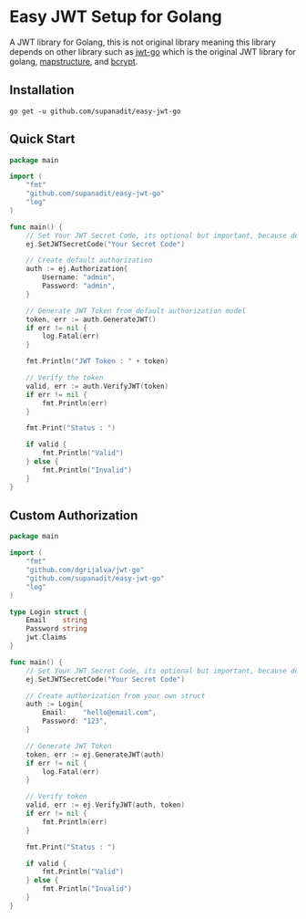 # Easy JWT Setup for Golang

A JWT library for Golang, this is not original library meaning this library depends on other library such as [jwt-go](https://github.com/dgrijalva/jwt-go) which is the original JWT library for golang, [mapstructure](github.com/mitchellh/mapstructure), and [bcrypt](golang.org/x/crypto/bcrypt).

## Installation

`go get -u github.com/supanadit/easy-jwt-go`

## Quick Start

```go
package main

import (
	"fmt"
	"github.com/supanadit/easy-jwt-go"
	"log"
)

func main() {
	// Set Your JWT Secret Code, its optional but important, because default secret code is very insecure
	ej.SetJWTSecretCode("Your Secret Code")

	// Create default authorization
	auth := ej.Authorization{
		Username: "admin",
		Password: "admin",
	}

	// Generate JWT Token from default authorization model
	token, err := auth.GenerateJWT()
	if err != nil {
		log.Fatal(err)
	}

	fmt.Println("JWT Token : " + token)

	// Verify the token
	valid, err := auth.VerifyJWT(token)
	if err != nil {
		fmt.Println(err)
	}

	fmt.Print("Status : ")

	if valid {
		fmt.Println("Valid")
	} else {
		fmt.Println("Invalid")
	}
}
```

## Custom Authorization

```go
package main

import (
	"fmt"
	"github.com/dgrijalva/jwt-go"
	"github.com/supanadit/easy-jwt-go"
	"log"
)

type Login struct {
	Email    string
	Password string
	jwt.Claims
}

func main() {
	// Set Your JWT Secret Code, its optional but important, because default secret code is very insecure
	ej.SetJWTSecretCode("Your Secret Code")

	// Create authorization from your own struct
	auth := Login{
		Email:    "hello@email.com",
		Password: "123",
	}

	// Generate JWT Token
	token, err := ej.GenerateJWT(auth)
	if err != nil {
		log.Fatal(err)
	}

	// Verify token
	valid, err := ej.VerifyJWT(auth, token)
	if err != nil {
		fmt.Println(err)
	}

	fmt.Print("Status : ")

	if valid {
		fmt.Println("Valid")
	} else {
		fmt.Println("Invalid")
	}
}
```